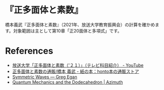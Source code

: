# 『正多面体と素数』

橋本義武『正多面体と素数』（2021年、放送大学教育振興会）の計算を確かめます。対象範囲は主として第10章「正20面体と多項式」です。

# References
- [放送大学「正多面体と素数（’２１）」（テレビ科目紹介） \- YouTube](https://www.youtube.com/watch?v=E-48ent631o)
- [正多面体と素数の通販/橋本 義武 \- 紙の本：honto本の通販ストア](https://honto.jp/netstore/pd-book_30829909.html)
- [Symmetric Waves — Greg Egan](http://www.gregegan.net/SCIENCE/SymmetricWaves/SymmetricWaves.html)
- [Quantum Mechanics and the Dodecahedron \| Azimuth](https://johncarlosbaez.wordpress.com/2017/12/31/quantum-mechanics-and-the-dodecahedron/)